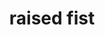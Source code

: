 ---
layout: people&body
title: raised fist
emoji: raised_fist
permalink: ✊.html
image: assets/img/3moji/raised_fist.png
---